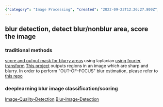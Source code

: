 ```yaml
---
{"category": "Image Processing", "created": "2022-09-23T12:26:27.800Z", "date": "2022-09-23 12:26:27", "description": "This article dives into the world of image blur detection, exploring both traditional and deep learning-based methods. Traditional techniques make use of Laplacian and Fourier transforms, while deep learning approaches harness the power of Convolutional Neural Networks (CNNs) to classify or score images for blur identification.", "modified": "2022-09-23T12:40:23.024Z", "tags": ["image blur detection", "image quality assessment", "Laplacian transform", "Fourier transform", "Convolutional Neural Networks", "deep learning", "traditional methods"], "title": "image blur detection, image quality assessment"}
---
```

## blur detection, detect blur/nonblur area, score the image
### traditional methods
[score and output mask for blurry areas](https://github.com/WillBrennan/BlurDetection2) using laplacian
[using fourier transform](https://github.com/whdcumt/BlurDetection)
[This project](https://github.com/Utkarsh-Deshmukh/Spatially-Varying-Blur-Detection-python) outputs regions in an image which are sharp and blurry. In order to perform "OUT-OF-FOCUS" blur estimation, please refer to [this repo](https://github.com/Utkarsh-Deshmukh/Blurry-Image-Detector)
### deeplearning blur image classification/scoring
[Image-Quality-Detection](https://github.com/ILasya/Image-Quality-Detection)
[Blur-Image-Detection](https://github.com/RahulGopan0/Blur-Image-Detection-Using-CNN/blob/main/blurVsClear.ipynb)